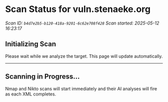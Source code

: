 # Scan Status for vuln.stenaeke.org

*Scan ID: `b4d7e2b5-b120-418a-9201-6c62e708f428`*
*Scan started: 2025-05-12 16:23:17*

## Initializing Scan

Please wait while we analyze the target. This page will update automatically.

---

## Scanning in Progress...

Nmap and Nikto scans will start immediately and their AI analyses will fire as each XML completes.

